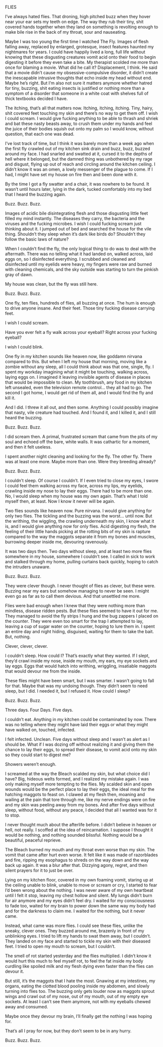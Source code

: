 FLIES

I’ve always hated flies. That droning, high pitched buzz when they hover near your ear sets my teeth on edge. The way they rub their tiny, shit covered hands together when they land on something is revolting enough to make bile rise in the back of my throat, sour and nauseating. 

Maybe I was too young the first time I watched The Fly. Images of flesh falling away, replaced by enlarged, grotesque, insect features haunted my nightmares for years. I could have happily lived a long, full life without knowing that these disgusting creatures vomit acid onto their food to begin digesting it before they even take a bite. 
My therapist scolded me more than once for blaming a movie. What did he call it? Displacement, I think. He said that a movie didn’t cause my obsessive-compulsive disorder, it didn’t create the inescapable intrusive thoughts that echo inside my head without end. Maybe he’s right. But I’m also not sure it matters anymore whether hatred for tiny, buzzing, shit eating insects is justified or nothing more than a symptom of a disorder that someone in a white coat with shelves full of thick textbooks decided I have. 

The itching, that’s all that matters now. Itching, itching, itching. Tiny, hairy, shit covered feet touching my skin and there’s no way to get them off. I wish I could scream. I would give fucking anything to be able to thrash and shriek and bat these nasty beasts away, to crush them under my hands and feel the juice of their bodies squish out onto my palm so I would know, without question, that each one was dead. 

I’ve lost track of time, but I think it was barely more than a week ago when the first fly crawled out of my kitchen sink drain and buzz, buzz, buzzed around my face. I had snarled and swatted at it, cursed it to the depths of hell where it belonged, but the damned thing was unbothered by my rage and disgust, flying up out of reach and circling around the kitchen ceiling. I didn’t know it was an omen, a lowly messenger of the plague to come. If I had, I might have set my house on fire then and been done with it. 

By the time I got a fly swatter and a chair, it was nowhere to be found. It wasn’t until hours later, lying in the dark, tucked comfortably into my bed that I heard the buzzing again. 

Buzz.
Buzz.
Buzz.

Images of acidic bile disintegrating flesh and those disgusting little feet filled my mind instantly. The diseases they carry, the bacteria and the viruses and the fucking microbes. I wish I could fucking scream just thinking about it. I jumped out of bed and searched the house for the vile thing. Shouldn’t they sleep when it’s dark like birds do? Shouldn’t they follow the basic laws of nature? 

When I couldn’t find the fly, the only logical thing to do was to deal with the aftermath. There was no telling what it had landed on, walked across, laid eggs on, so I disinfected everything. I scrubbed and cleaned and disinfected until my eyelids were heavy, my fingers were raw and burned with cleaning chemicals, and the sky outside was starting to turn the pinkish gray of dawn. 

My house was clean, but the fly was still here. 

Buzz.
Buzz.
Buzz.

One fly, ten flies, hundreds of flies, all buzzing at once. The hum is enough to drive anyone insane. And their feet. Those tiny fucking disease carrying feet. 

I wish I could scream.

Have you ever felt a fly walk across your eyeball? Right across your fucking eyeball? 

I wish I could blink. 

One fly in my kitchen sounds like heaven now, like goddamn nirvana compared to this. But when I left my house that morning, moving like a zombie without any sleep, all I could think about was that one, single, fly. I spent my workday imagining what it might be touching, walking across, laying eggs on. I imagined it leaving invisible agents of disease in places that would be impossible to clean. My toothbrush, any food in my kitchen left unsealed, even the television remote control… they all had to go. The second I got home, I would get rid of them all, and I would find the fly and kill it.

And I did. I threw it all out, and then some. Anything I could possibly imagine that nasty, vile creature had touched. And I found it, and I killed it, and I still heard the buzzing. 

Buzz.
Buzz.
Buzz. 

I did scream then. A primal, frustrated scream that came from the pits of my soul and echoed off the bare, white walls. It was cathartic for a moment, and then it felt useless. 

I spent another night cleaning and looking for the fly. The other fly. There was at least one more. Maybe more than one. Were they breeding already? 

Buzz.
Buzz.
Buzz.

I couldn’t sleep. Of course I couldn’t. If I even tried to close my eyes, I swore I could feel them walking across my face, across my lips, my eyelids, crawling inside my nose to lay their eggs. There had to be more than one. 
No, I would sleep when my house was my own again. That’s what I told myself then, at least. Now I know it never will be again. 

Two flies sounds like heaven now. Pure nirvana. I would give anything for only two flies.
The tickling and the buzzing was the worst… until now. But the writhing, the wiggling, the crawling underneath my skin, I know what it is, and I would give anything now for only flies. Acid digesting my flesh, the feeling of their little hands picking at the rotting bits of my skin is rapture compared to the way the maggots separate it from my bones and muscles, burrowing deeper inside me, devouring ravenously. 

It was two days then. Two days without sleep, and at least two more flies somewhere in my house, somewhere I couldn’t see. I called in sick to work and stalked through my home, pulling curtains back quickly, hoping to catch the intruders unaware. 

Buzz.
Buzz.
Buzz.

They were clever though. I never thought of flies as clever, but these were. Buzzing near my ears but somehow managing to never be seen. I might even go as far as to call them devious. And that unsettled me more. 

Flies were bad enough when I knew that they were nothing more than mindless, disease ridden pests. But these flies seemed to have it out for me. They managed to avoid the fly strips I hung and the bug zappers I placed on the counter. They were even too smart for the trap I attempted to lay, leaving a cup of sugar water on the counter, hoping to lure them in. I spent an entire day and night hiding, disguised, waiting for them to take the bait. But, nothing. 

Clever, clever, clever. 

I couldn’t sleep. How could I? That’s exactly what they wanted. If I slept, they’d crawl inside my nose, inside my mouth, my ears, my eye sockets and lay eggs. Eggs that would hatch into writhing, wriggling, insatiable maggots that would devour me from the inside. 

These flies might have been smart, but I was smarter. I wasn’t going to fall for that. 
Maybe that was my undoing though. They didn’t seem to need sleep, but I did. I needed it, but I refused it. How could I sleep? 

Buzz.
Buzz.
Buzz.

Three days. Four Days. Five days. 

I couldn’t eat. Anything in my kitchen could be contaminated by now. There was no telling where they might have laid their eggs or what they might have walked on, touched, infected.

I felt infected. Unclean. Five days without sleep and I wasn’t as alert as I should be. What if I was dozing off without realizing it and giving them the chance to lay their eggs, to spread their disease, to vomit acid onto my skin so they could start to digest me? 

Showers weren’t enough.

I screamed at the way the Bleach scalded my skin, but what choice did I have? Big, hideous welts formed, and I realized my mistake again. I was only making myself more tempting to the flies. My scalded skin and open wounds would be the perfect place to lay their eggs, the ideal meal for the hatching maggots to feast on. 
I clawed at my flesh then, moaning and wailing at the pain that tore through me, like my nerve endings were on fire and my skin was peeling away from my bones. And after five days without sleep, without food, without any peace, I decided that all I wanted was for it to stop.

I never thought much about the afterlife before. I didn’t believe in heaven or hell, not really. I scoffed at the idea of reincarnation. I suppose I thought it would be nothing, and nothing sounded blissful. Nothing would be a beautiful, peaceful reprieve. 

The Bleach burned my mouth and my throat even worse than my skin. The vomit that came after hurt even worse. It felt like it was made of razorblades and fire, ripping my esophagus to shreds on the way down and the way back up again. It was a blur after that. Dizzying agony, regret, and then silent prayers for it to just be over. 

Lying on my kitchen floor, covered in my own foaming vomit, staring up at the ceiling unable to blink, unable to move or scream or cry, I started to fear I’d been wrong about the nothing. 
I was never aware of my own heartbeat until I felt it stop, leaving my chest hollow and silent. My lungs didn’t burn for air anymore and my eyes didn’t feel dry. I waited for my consciousness to fade too, waited for my brain to power down the same way my body had and for the darkness to claim me. I waited for the nothing, but it never came. 

Instead, what came was more flies. 
I could see these flies, unlike the sneaky, clever ones. They buzzed around me, brazenly in front of my unblinking eyes. I tried to lift my hands to swat them away, but I couldn’t. They landed on my face and started to tickle my skin with their diseased feet. I tried to open my mouth to scream, but I couldn’t. 

The smell of rot started yesterday and the flies multiplied. I didn’t know it would hurt this much to feel myself rot, to feel the fat inside my body curdling like spoiled milk and my flesh dying even faster than the flies can devour it. 

But still, it’s the maggots that I hate the most. Gnawing at my intestines, my organs, eating the clotted blood pooling inside my abdomen, and slowly turning into flies too. The buzzing only gets louder now as maggots sprout wings and crawl out of my nose, out of my mouth, out of my empty eye sockets. At least I can’t see them anymore, not with my eyeballs chewed away and consumed. 

Maybe once they devour my brain, I’ll finally get the nothing I was hoping for. 

That’s all I pray for now, but they don’t seem to be in any hurry. 

Buzz.
Buzz.
Buzz.

